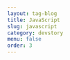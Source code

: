 ```yaml
---
layout: tag-blog
title: JavaScript
slug: javascript
category: devstory
menu: false
order: 3
---
```

